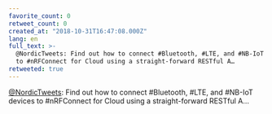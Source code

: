 ```yaml
---
favorite_count: 0
retweet_count: 0
created_at: "2018-10-31T16:47:08.000Z"
lang: en
full_text: >-
  @NordicTweets: Find out how to connect #Bluetooth, #LTE, and #NB-IoT devices
  to #nRFConnect for Cloud using a straight-forward RESTful A…
retweeted: true
---
```


[@NordicTweets](https://twitter.com/NordicTweets): Find out how to connect
#Bluetooth, #LTE, and #NB-IoT devices to #nRFConnect for Cloud using a
straight-forward RESTful A…
